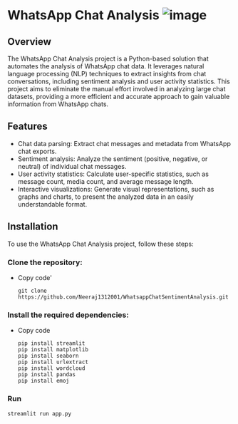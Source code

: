 # WhatsApp Chat Analysis ![image](https://github.com/Neeraj1312001/WhatsappChatSentimentAnalysis/assets/110231619/5b8d8411-e91c-4920-bf8c-430ad117676c)


## Overview
The WhatsApp Chat Analysis project is a Python-based solution that automates the analysis of WhatsApp chat data. It leverages natural language processing (NLP) techniques to extract insights from chat conversations, including sentiment analysis and user activity statistics. This project aims to eliminate the manual effort involved in analyzing large chat datasets, providing a more efficient and accurate approach to gain valuable information from WhatsApp chats.

## Features
- Chat data parsing: Extract chat messages and metadata from WhatsApp chat exports.
- Sentiment analysis: Analyze the sentiment (positive, negative, or neutral) of individual chat messages.
- User activity statistics: Calculate user-specific statistics, such as message count, media count, and average message length.
- Interactive visualizations: Generate visual representations, such as graphs and charts, to present the analyzed data in an easily understandable format.

## Installation

To use the WhatsApp Chat Analysis project, follow these steps:

### Clone the repository:
- Copy code'

   ``` git clone  https://github.com/Neeraj1312001/WhatsappChatSentimentAnalysis.git ```

### Install the required dependencies:
- Copy code

  ```
  pip install streamlit
  pip install matplotlib
  pip install seaborn
  pip install urlextract
  pip install wordcloud
  pip install pandas
  pip install emoj
  
  ```

### Run
   ``` streamlit run app.py ```
